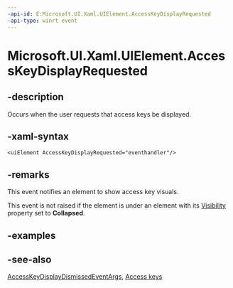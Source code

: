 ```yaml
---
-api-id: E:Microsoft.UI.Xaml.UIElement.AccessKeyDisplayRequested
-api-type: winrt event
---
```


<!-- Event syntax
public event Windows.Foundation.TypedEventHandler AccessKeyDisplayRequested<Windows.UI.Xaml.UIElement,  Windows.UI.Xaml.Input.AccessKeyDisplayRequestedEventArgs>
-->

# Microsoft.UI.Xaml.UIElement.AccessKeyDisplayRequested

## -description

Occurs when the user requests that access keys be displayed.

## -xaml-syntax

```xaml
<uiElement AccessKeyDisplayRequested="eventhandler"/>
```

## -remarks

This event notifies an element to show access key visuals.

This event is not raised if the element is under an element with its [Visibility](uielement_visibility.md) property set to **Collapsed**.

## -examples

## -see-also

[AccessKeyDisplayDismissedEventArgs](../windows.ui.xaml.input/accesskeydisplarequestedeventargs.md), [Access keys](/windows/uwp/design/input/access-keys)
